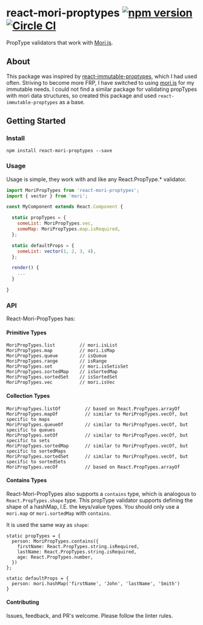 # react-mori-proptypes [![npm version](https://badge.fury.io/js/react-mori-proptypes.svg)](https://badge.fury.io/js/react-mori-proptypes) [![Circle CI](https://circleci.com/gh/farism/react-mori-proptypes/tree/master.svg?style=svg)](https://circleci.com/gh/farism/react-mori-proptypes/tree/master)

PropType validators that work with [Mori.js](http://swannodette.github.io/mori/).

## About
This package was inspired by [react-immutable-proptypes](https://github.com/HurricaneJames/react-immutable-proptypes), which I had used often. Striving to become more FRP, I have switched to using [mori.js](http://swannodette.github.io/mori/) for my immutable needs. I could not find a similar package for validating propTypes with mori data structures, so created this package and used `react-immutable-proptypes` as a base.

## Getting Started
### Install
`npm install react-mori-proptypes --save`

### Usage

Usage is simple, they work with and like any React.PropType.* validator.

```js
import MoriPropTypes from 'react-mori-proptypes';
import { vector } from 'mori';

const MyComponent extends React.Component {

  static propTypes = {
    someList: MoriPropTypes.vec,
    someMap: MoriPropTypes.map.isRequired,
  };

  static defaultProps = {
    someList: vector(1, 2, 3, 4),
  };

  render() {
    ...
  }

}
```

### API

React-Mori-PropTypes has:

#### Primitive Types

```
MoriPropTypes.list         // mori.isList
MoriPropTypes.map          // mori.isMap
MoriPropTypes.queue        // isQueue
MoriPropTypes.range        // isRange
MoriPropTypes.set          // mori.isSetisSet
MoriPropTypes.sortedMap    // isSortedMap
MoriPropTypes.sortedSet    // isSortedSet
MoriPropTypes.vec          // mori.isVec
```

#### Collection Types

```
MoriPropTypes.listOf         // based on React.PropTypes.arrayOf
MoriPropTypes.mapOf          // similar to MoriPropTypes.vecOf, but specific to maps
MoriPropTypes.queueOf        // similar to MoriPropTypes.vecOf, but specific to queues
MoriPropTypes.setOf          // similar to MoriPropTypes.vecOf, but specific to sets
MoriPropTypes.sortedMap      // similar to MoriPropTypes.vecOf, but specific to sortedMaps
MoriPropTypes.sortedSet      // similar to MoriPropTypes.vecOf, but specific to sortedSets
MoriPropTypes.vecOf          // based on React.PropTypes.arrayOf
```
#### Contains Types

React-Mori-PropTypes also supports a `contains` type, which is analogous to `React.PropTypes.shape` type. This propType validator supports defining the shape of a hashMap, I.E. the keys/value types. You should only use a `mori.map` or `mori.sortedMap` with `contains`.

It is used the same way as `shape`:

```
static propTypes = {
  person: MoriPropTypes.contains({
    firstName: React.PropTypes.string.isRequired,
    lastName: React.PropTypes.string.isRequired,
    age: React.PropTypes.number,
  })
};

static defaultProps = {
  person: mori.hashMap('firstName', 'John', 'lastName', 'Smith')
}
```

#### Contributing

Issues, feedback, and PR's welcome. Please follow the linter rules.
